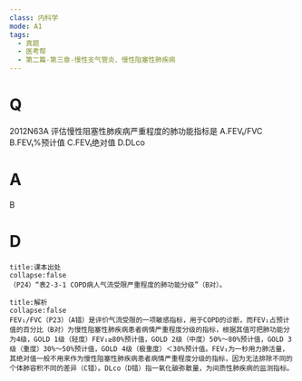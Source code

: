 ```yaml
---
class: 内科学
mode: A1
tags:
  - 真题
  - 医考帮
  - 第二篇-第三章-慢性支气管炎、慢性阻塞性肺疾病
---
```


# Q
2012N63A 评估慢性阻塞性肺疾病严重程度的肺功能指标是
A.FEV₁/FVC
B.FEV₁%预计值
C.FEV₁绝对值
D.DLco

# A
B
# D
```ad-note
title:课本出处
collapse:false
（P24）“表2-3-1 COPD病人气流受限严重程度的肺功能分级”（B对）。
```

```ad-summary
title:解析
collapse:false
FEV₁/FVC（P23）（A错）是评价气流受限的一项敏感指标，用于COPD的诊断，而FEV₁占预计值的百分比（B对）为慢性阻塞性肺疾病患者病情严重程度分级的指标，根据其值可把肺功能分为4级，GOLD 1级（轻度）FEV₁≥80%预计值，GOLD 2级（中度）50%～80%预计值，GOLD 3级（重度）30%～50%预计值，GOLD 4级（极重度）＜30%预计值。FEV₁为一秒用力肺活量，其绝对值一般不用来作为慢性阻塞性肺疾病患者病情严重程度分级的指标，因为无法排除不同的个体肺容积不同的差异（C错）。DLco（D错）指一氧化碳弥散量，为间质性肺疾病的监测指标。
```


